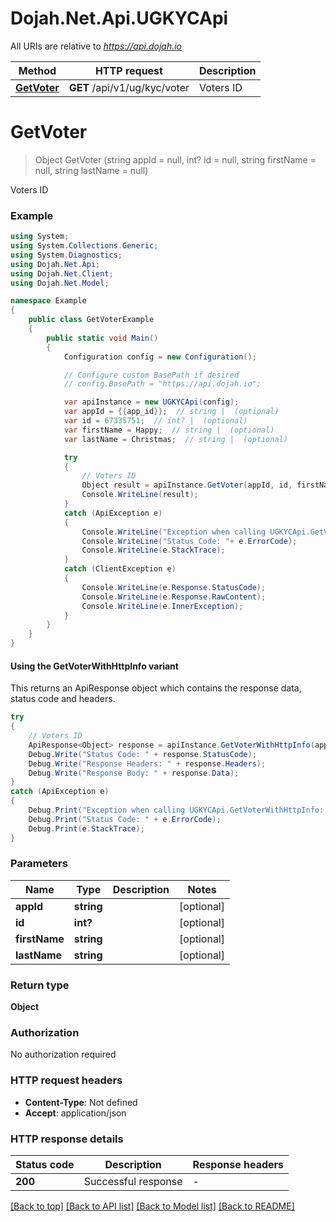 # Dojah.Net.Api.UGKYCApi

All URIs are relative to *https://api.dojah.io*

| Method | HTTP request | Description |
|--------|--------------|-------------|
| [**GetVoter**](UGKYCApi.md#getvoter) | **GET** /api/v1/ug/kyc/voter | Voters ID |

<a name="getvoter"></a>
# **GetVoter**
> Object GetVoter (string appId = null, int? id = null, string firstName = null, string lastName = null)

Voters ID

### Example
```csharp
using System;
using System.Collections.Generic;
using System.Diagnostics;
using Dojah.Net.Api;
using Dojah.Net.Client;
using Dojah.Net.Model;

namespace Example
{
    public class GetVoterExample
    {
        public static void Main()
        {
            Configuration config = new Configuration();

            // Configure custom BasePath if desired
            // config.BasePath = "https://api.dojah.io";

            var apiInstance = new UGKYCApi(config);
            var appId = {{app_id}};  // string |  (optional) 
            var id = 67335751;  // int? |  (optional) 
            var firstName = Happy;  // string |  (optional) 
            var lastName = Christmas;  // string |  (optional) 

            try
            {
                // Voters ID
                Object result = apiInstance.GetVoter(appId, id, firstName, lastName);
                Console.WriteLine(result);
            }
            catch (ApiException e)
            {
                Console.WriteLine("Exception when calling UGKYCApi.GetVoter: " + e.Message);
                Console.WriteLine("Status Code: "+ e.ErrorCode);
                Console.WriteLine(e.StackTrace);
            }
            catch (ClientException e)
            {
                Console.WriteLine(e.Response.StatusCode);
                Console.WriteLine(e.Response.RawContent);
                Console.WriteLine(e.InnerException);
            }
        }
    }
}
```

#### Using the GetVoterWithHttpInfo variant
This returns an ApiResponse object which contains the response data, status code and headers.

```csharp
try
{
    // Voters ID
    ApiResponse<Object> response = apiInstance.GetVoterWithHttpInfo(appId, id, firstName, lastName);
    Debug.Write("Status Code: " + response.StatusCode);
    Debug.Write("Response Headers: " + response.Headers);
    Debug.Write("Response Body: " + response.Data);
}
catch (ApiException e)
{
    Debug.Print("Exception when calling UGKYCApi.GetVoterWithHttpInfo: " + e.Message);
    Debug.Print("Status Code: " + e.ErrorCode);
    Debug.Print(e.StackTrace);
}
```

### Parameters

| Name | Type | Description | Notes |
|------|------|-------------|-------|
| **appId** | **string** |  | [optional]  |
| **id** | **int?** |  | [optional]  |
| **firstName** | **string** |  | [optional]  |
| **lastName** | **string** |  | [optional]  |

### Return type

**Object**

### Authorization

No authorization required

### HTTP request headers

 - **Content-Type**: Not defined
 - **Accept**: application/json


### HTTP response details
| Status code | Description | Response headers |
|-------------|-------------|------------------|
| **200** | Successful response |  -  |

[[Back to top]](#) [[Back to API list]](../README.md#documentation-for-api-endpoints) [[Back to Model list]](../README.md#documentation-for-models) [[Back to README]](../README.md)

